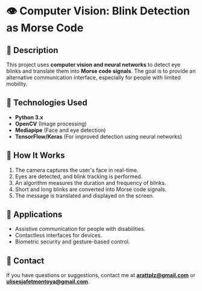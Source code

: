 # 👁️ Computer Vision: Blink Detection as Morse Code

## 📌 Description

This project uses **computer vision and neural networks** to detect eye blinks and translate them into **Morse code signals**. The goal is to provide an alternative communication interface, especially for people with limited mobility.

## 🚀 Technologies Used

- **Python 3.x**
- **OpenCV** (Image processing)
- **Mediapipe** (Face and eye detection)
- **TensorFlow/Keras** (For improved detection using neural networks)

## 📸 How It Works

1. The camera captures the user's face in real-time.
2. Eyes are detected, and blink tracking is performed.
3. An algorithm measures the duration and frequency of blinks.
4. Short and long blinks are converted into Morse code signals.
5. The message is translated and displayed on the screen.

## 🎯 Applications

- Assistive communication for people with disabilities.
- Contactless interfaces for devices.
- Biometric security and gesture-based control.

## 📩 Contact

If you have questions or suggestions, contact me at [**arattplz@gmail.com**](mailto:arattplz@gmail.com) or [**ulisesjafetmontoya@gmail.com**](mailto:ulisesjafetmontoya@gmail.com).
